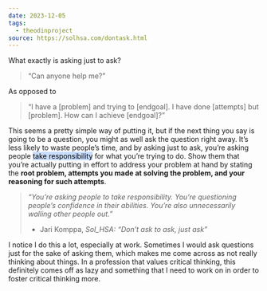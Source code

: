 ```yaml
---
date: 2023-12-05
tags:
  - theodinproject
source: https://solhsa.com/dontask.html
---
```

What exactly is asking just to ask?

> “Can anyone help me?”

As opposed to

> “I have a [problem] and trying to [endgoal]. I have done [attempts] but [problem]. How can I achieve [endgoal]?”

This seems a pretty simple way of putting it, but if the next thing you say is going to be a question, you might as well ask the question right away. It’s less likely to waste people’s time, and by asking just to ask, you’re asking people <mark style="background: #ADCCFFA6;">take responsibility</mark> for what you’re trying to do. Show them that you’re actually putting in effort to address your problem at hand by stating the **root problem, attempts you made at solving the problem, and your reasoning for such attempts**.

> *“You’re asking people to take responsibility. You’re questioning people’s confidence in their abilities. You’re also unnecessarily walling other people out.”*
> - Jari Komppa, *Sol_HSA: “Don’t ask to ask, just ask”*

I notice I do this a lot, especially at work. Sometimes I would ask questions just for the sake of asking them, which makes me come across as not really thinking about things. In a profession that values critical thinking, this definitely comes off as lazy and something that I need to work on in order to foster critical thinking more.